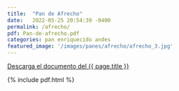 ```yaml
---
title:  "Pan de Afrecho"
date:   2022-05-25 20:54:39 -0400
permalink: /afrecho/
pdf: Pan-de-afrecho.pdf
categories: pan enriquecido andes
featured_image: '/images/panes/afrecho/afrecho_3.jpg'
---
```


<a href="https://mapadepanesvenezolanos.github.io/assets/pdf/{{ page.pdf }}">Descarga el documento del {{ page.title }}</a>

{% include pdf.html %}
